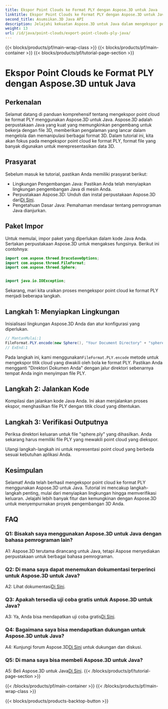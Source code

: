 ```yaml
---
title: Ekspor Point Clouds ke Format PLY dengan Aspose.3D untuk Java
linktitle: Ekspor Point Clouds ke Format PLY dengan Aspose.3D untuk Java
second_title: Asumsikan.3D Java API
description: Jelajahi kekuatan Aspose.3D untuk Java dalam mengekspor point cloud ke format PLY. Ikuti panduan langkah demi langkah kami untuk pengembangan 3D yang lancar.
weight: 13
url: /id/java/point-clouds/export-point-clouds-ply-java/
---
```


{{< blocks/products/pf/main-wrap-class >}}
{{< blocks/products/pf/main-container >}}
{{< blocks/products/pf/tutorial-page-section >}}

# Ekspor Point Clouds ke Format PLY dengan Aspose.3D untuk Java

## Perkenalan

Selamat datang di panduan komprehensif tentang mengekspor point cloud ke format PLY menggunakan Aspose.3D untuk Java. Aspose.3D adalah perpustakaan Java yang kuat yang memungkinkan pengembang untuk bekerja dengan file 3D, memberikan pengalaman yang lancar dalam mengelola dan memanipulasi berbagai format 3D. Dalam tutorial ini, kita akan fokus pada mengekspor point cloud ke format PLY, format file yang banyak digunakan untuk merepresentasikan data 3D.

## Prasyarat

Sebelum masuk ke tutorial, pastikan Anda memiliki prasyarat berikut:

- Lingkungan Pengembangan Java: Pastikan Anda telah menyiapkan lingkungan pengembangan Java di mesin Anda.
-  Perpustakaan Aspose.3D: Unduh dan instal perpustakaan Aspose.3D dari[Di Sini](https://releases.aspose.com/3d/java/).
- Pengetahuan Dasar Java: Pemahaman mendasar tentang pemrograman Java dianjurkan.

## Paket Impor

Untuk memulai, impor paket yang diperlukan dalam kode Java Anda. Sertakan perpustakaan Aspose.3D untuk mengakses fungsinya. Berikut ini contohnya:

```java
import com.aspose.threed.DracoSaveOptions;
import com.aspose.threed.FileFormat;
import com.aspose.threed.Sphere;


import java.io.IOException;
```

Sekarang, mari kita uraikan proses mengekspor point cloud ke format PLY menjadi beberapa langkah.

## Langkah 1: Menyiapkan Lingkungan

Inisialisasi lingkungan Aspose.3D Anda dan atur konfigurasi yang diperlukan.

```java
// MantanMulai:1
FileFormat.PLY.encode(new Sphere(), "Your Document Directory" + "sphere.ply");
// ExEnd:1
```

 Pada langkah ini, kami menggunakan`FileFormat.PLY.encode` metode untuk mengekspor titik cloud yang diwakili oleh bola ke format PLY. Pastikan Anda mengganti "Direktori Dokumen Anda" dengan jalur direktori sebenarnya tempat Anda ingin menyimpan file PLY.

## Langkah 2: Jalankan Kode

Kompilasi dan jalankan kode Java Anda. Ini akan menjalankan proses ekspor, menghasilkan file PLY dengan titik cloud yang ditentukan.

## Langkah 3: Verifikasi Outputnya

Periksa direktori keluaran untuk file "sphere.ply" yang dihasilkan. Anda sekarang harus memiliki file PLY yang mewakili point cloud yang diekspor.

Ulangi langkah-langkah ini untuk representasi point cloud yang berbeda sesuai kebutuhan aplikasi Anda.

## Kesimpulan

Selamat! Anda telah berhasil mengekspor point cloud ke format PLY menggunakan Aspose.3D untuk Java. Tutorial ini mencakup langkah-langkah penting, mulai dari menyiapkan lingkungan hingga memverifikasi keluaran. Jelajahi lebih banyak fitur dan kemungkinan dengan Aspose.3D untuk menyempurnakan proyek pengembangan 3D Anda.

## FAQ

### Q1: Bisakah saya menggunakan Aspose.3D untuk Java dengan bahasa pemrograman lain?

A1: Aspose.3D terutama dirancang untuk Java, tetapi Aspose menyediakan perpustakaan untuk berbagai bahasa pemrograman.

### Q2: Di mana saya dapat menemukan dokumentasi terperinci untuk Aspose.3D untuk Java?

 A2: Lihat dokumentasi[Di Sini](https://reference.aspose.com/3d/java/).

### Q3: Apakah tersedia uji coba gratis untuk Aspose.3D untuk Java?

 A3: Ya, Anda bisa mendapatkan uji coba gratis[Di Sini](https://releases.aspose.com/).

### Q4: Bagaimana saya bisa mendapatkan dukungan untuk Aspose.3D untuk Java?

 A4: Kunjungi forum Aspose.3D[Di Sini](https://forum.aspose.com/c/3d/18) untuk dukungan dan diskusi.

### Q5: Di mana saya bisa membeli Aspose.3D untuk Java?

 A5: Beli Aspose.3D untuk Java[Di Sini](https://purchase.aspose.com/buy).
{{< /blocks/products/pf/tutorial-page-section >}}

{{< /blocks/products/pf/main-container >}}
{{< /blocks/products/pf/main-wrap-class >}}

{{< blocks/products/products-backtop-button >}}
